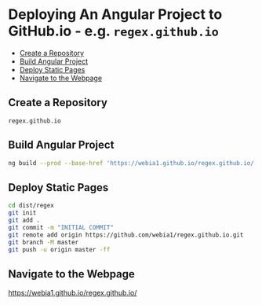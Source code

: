 # Deploying An Angular Project to GitHub.io -  e.g. `regex.github.io` 

<!-- @import "[TOC]" {cmd="toc" depthFrom=2 depthTo=6 orderedList=false} -->

<!-- code_chunk_output -->

- [Create a Repository](#create-a-repository)
- [Build Angular Project](#build-angular-project)
- [Deploy Static Pages](#deploy-static-pages)
- [Navigate to the Webpage](#navigate-to-the-webpage)

<!-- /code_chunk_output -->

## Create a Repository

`regex.github.io`

## Build Angular Project

```bash
ng build --prod --base-href 'https://webia1.github.io/regex.github.io/'
```

## Deploy Static Pages

```bash
cd dist/regex
git init
git add .
git commit -m "INITIAL COMMIT"
git remote add origin https://github.com/webia1/regex.github.io.git
git branch -M master
git push -u origin master -ff
```

## Navigate to the Webpage

<https://webia1.github.io/regex.github.io/>
